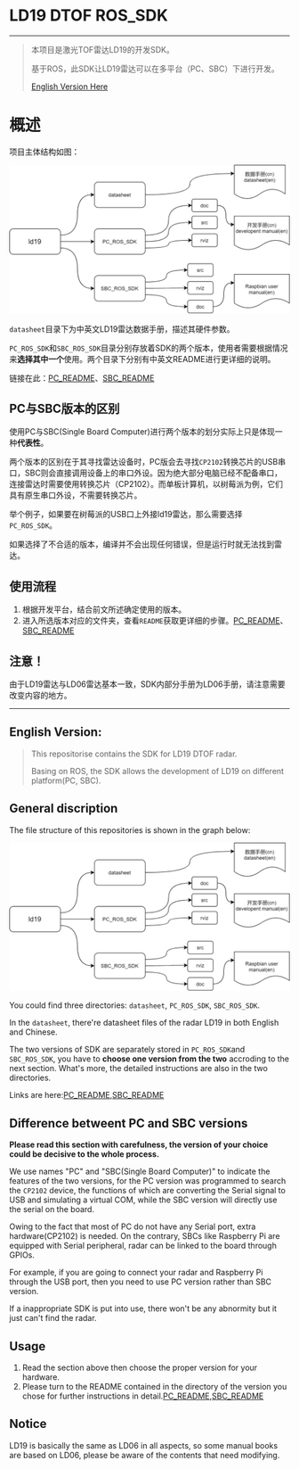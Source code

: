 # LD19 DTOF ROS_SDK

---

> 本项目是激光TOF雷达LD19的开发SDK。
>
> 基于ROS，此SDK让LD19雷达可以在多平台（PC、SBC）下进行开发。
>
> [English Version Here](https://github.com/HuXioAn/ld19/blob/master/README.md#english-version)

# 概述

项目主体结构如图：

![文件结构图](./pic/文件结构.png)

`datasheet`目录下为中英文LD19雷达数据手册，描述其硬件参数。

`PC_ROS_SDK`和`SBC_ROS_SDK`目录分别存放着SDK的两个版本，使用者需要根据情况来**选择其中一个**使用。两个目录下分别有中英文README进行更详细的说明。

链接在此：[PC_README](./PC_ROS_SDK/README_cn.md)、[SBC_README](./SBC_ROS_SDK/README_cn.md)

## PC与SBC版本的区别

使用PC与SBC(Single Board Computer)进行两个版本的划分实际上只是体现一种**代表性**。

两个版本的区别在于其寻找雷达设备时，PC版会去寻找`CP2102`转换芯片的USB串口，SBC则会直接调用设备上的串口外设。因为绝大部分电脑已经不配备串口，连接雷达时需要使用转换芯片（CP2102）。而单板计算机，以树莓派为例，它们具有原生串口外设，不需要转换芯片。

举个例子，如果要在树莓派的USB口上外接ld19雷达，那么需要选择`PC_ROS_SDK`。

如果选择了不合适的版本，编译并不会出现任何错误，但是运行时就无法找到雷达。

## 使用流程

1. 根据开发平台，结合前文所述确定使用的版本。
2. 进入所选版本对应的文件夹，查看`README`获取更详细的步骤。[PC_README](./PC_ROS_SDK/README_cn.md)、[SBC_README](./SBC_ROS_SDK/README_cn.md)

## 注意！

由于LD19雷达与LD06雷达基本一致，SDK内部分手册为LD06手册，请注意需要改变内容的地方。

----

## English Version:

> This repositorise contains the SDK for LD19 DTOF radar.
>
> Basing on ROS, the SDK allows the development of LD19 on different platform(PC, SBC).

## General discription

The file structure of this repositories is shown in the graph below:

![file structure](./pic/文件结构.png)

You could find three directories: `datasheet`, `PC_ROS_SDK`, `SBC_ROS_SDK`.

In the `datasheet`, there're datasheet files of the radar LD19 in both English and Chinese.

The two versions of SDK are separately stored in `PC_ROS_SDK`and `SBC_ROS_SDK`, you have to **choose one version from the two** accroding to the next section. What's more, the detailed instructions are also in the two directories.

 Links are here:[PC_README](./PC_ROS_SDK/README_en.md),[SBC_README](./SBC_ROS_SDK/README_en.md)

## Difference betweent PC and SBC versions

**Please read this section with carefulness, the version of your choice could be decisive to the whole process.**

We use names "PC" and "SBC(Single Board Computer)" to indicate the features of the two versions, for the PC version was programmed to search the `CP2102` device, the functions of which are converting the Serial signal to USB and simulating a virtual COM, while the SBC version will directly use the serial on the board.

Owing to the fact that most of PC do not have any Serial port, extra hardware(CP2102) is needed. On the contrary, SBCs like Raspberry Pi are equipped with Serial peripheral,  radar can be linked to the board through GPIOs.

For example, if you are going to connect your radar and Raspberry Pi through the USB port, then you need to use PC version rather than SBC version. 

If a inappropriate SDK is put into use, there won't be any abnormity but it just can't find the radar.

## Usage

1. Read the section above then choose the proper version for your hardware.
2. Please turn to the README contained in the directory of the version you chose for further instructions in detail.[PC_README](./PC_ROS_SDK/README_en.md),[SBC_README](./SBC_ROS_SDK/README_en.md)

## Notice

LD19 is basically the same as LD06 in all aspects, so some manual books are based on LD06, please be aware of the contents that need modifying.



